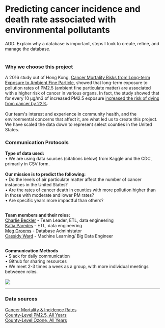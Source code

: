 # Predicting cancer incidence and death rate associated with environmental pollutants


ADD: Explain why a database is important, steps I took to create, refine, and manage the database.
<BR>
<BR>
  
 ### Why we choose this project

A 2016 study out of Hong Kong, <a href="https://aacrjournals.org/cebp/article/25/5/839/71066/Cancer-Mortality-Risks-from-Long-term-Exposure-to">Cancer Mortality Risks from Long-term Exposure to Ambient Fine Particle</a>,  showed that long-term exposure to pollution rates of PM2.5 (ambient fine particulate matter) are associated with a higher risk of cancer in various organs. In fact, the study showed that for every 10 µg/m3 of increased PM2.5 exposure <a href="https://www.aacr.org/patients-caregivers/progress-against-cancer/air-pollution-associated-cancer/">increased the risk of dying from cancer by 22%</a>.
<BR><BR>
Our team's interest and experience in community health, and the environmental concerns that affect it, are what led us to create this project. We have scaled the data down to represent select counties in the United States.
<BR>

### Communication Protocols
<strong>Type of data used:</strong><BR>
• We are using data sources (citations below) from Kaggle and the CDC, primarily in CSV form.
<BR><BR>
 <Strong> Our mission is to predict the following:</strong> <br>
• Do the levels of air particulate matter affect the number of cancer instances in the United States?
<BR>
• Are the rates of cancer death in counties with more pollution higher than in those with moderate and lower PM rates?
<BR>
• Are specific years more impactful than others?
<BR>
<BR>

<strong> Team members and their roles:</strong><Br>
<a href="https://github.com/cbeckler/final_project/tree/cb_etl">Charlie Beckler</a> - Team Leader, ETL, data engineering
<BR>
 <a href="https://github.com/cbeckler/final_project/tree/kp_etl">Katia Paredes</a> - ETL, data engineering
<BR>
 <a href="https://github.com/cbeckler/final_project/tree/mg_SQL">Meg Grooms</a> - Database Administator
<BR>
 <a href="https://github.com/cbeckler/final_project/tree/cw_mlm"> Cassidy Ward</a> - Machine Learning/ Big Data Engineer

<BR>
<strong>Communication Methods</strong>
<BR>
• Slack for daily communication
<BR>
• Github for sharing resources
<BR>
• We meet 2-3 times a week as a group, with more individual meetings betweeen roles. 
<BR><BR>
<img src="https://github.com/cbeckler/final_project/blob/mg_SQL/Database/QuickDB.png">
  
  
----

  
  ### Data sources

<a href="https://www.kaggle.com/datasets/thedevastator/us-county-level-cancer-mortality-and-incidence-r?resource=download">Cancer Mortality & Incidence Rates</a>
<BR>
<a href="https://data.cdc.gov/Environmental-Health-Toxicology/Daily-PM2-5-Concentrations-All-County-2001-2016/7vdq-ztk9">County-Level PM2.5, All Years</a>
<BR>
 <a href="https://data.cdc.gov/Environmental-Health-Toxicology/Daily-County-Level-Ozone-Concentrations-2001-2016/kmf5-t9yc">County-Level Ozone, All Years</a>
<BR>


